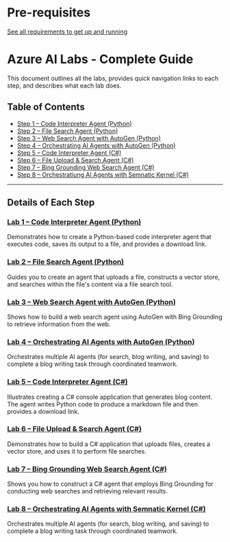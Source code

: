 # Pre-requisites

[See all requirements to get up and running](prereq/prereq.md)

# Azure AI Labs - Complete Guide

This document outlines all the labs, provides quick navigation links to each step, and describes what each lab does.

## Table of Contents
- [Step 1 – Code Interpreter Agent (Python)](lab1.md)
- [Step 2 – File Search Agent (Python)](lab2.md)
- [Step 3 – Web Search Agent with AutoGen (Python)](lab3.md)
- [Step 4 – Orchestrating AI Agents with AutoGen (Python)](lab4.md)
- [Step 5 – Code Interpreter Agent (C#)](lab5.md)
- [Step 6 – File Upload & Search Agent (C#)](lab6.md)
- [Step 7 – Bing Grounding Web Search Agent (C#)](lab7.md)
- [Step 8 – Orchestratiung AI Agents with Semnatic Kernel (C#)](lab8.md)

---
## Details of Each Step

### [Lab 1 – Code Interpreter Agent (Python)](lab1.md)
Demonstrates how to create a Python-based code interpreter agent that executes code, saves its output to a file, and provides a download link.

### [Lab 2 – File Search Agent (Python)](lab2.md)
Guides you to create an agent that uploads a file, constructs a vector store, and searches within the file's content via a file search tool.

### [Lab 3 – Web Search Agent with AutoGen (Python)](lab3.md)
Shows how to build a web search agent using AutoGen with Bing Grounding to retrieve information from the web.

### [Lab 4 – Orchestrating AI Agents with AutoGen (Python)](lab4.md)
Orchestrates multiple AI agents (for search, blog writing, and saving) to complete a blog writing task through coordinated teamwork.

### [Lab 5 – Code Interpreter Agent (C#)](lab5.md)
Illustrates creating a C# console application that generates blog content. The agent writes Python code to produce a markdown file and then provides a download link.

### [Lab 6 – File Upload & Search Agent (C#)](lab6.md)
Demonstrates how to build a C# application that uploads files, creates a vector store, and uses it to perform file searches.

### [Lab 7 – Bing Grounding Web Search Agent (C#)](lab7.md)
Shows you how to construct a C# agent that employs Bing Grounding for conducting web searches and retrieving relevant results.

### [Lab 8 – Orchestrating AI Agents with Semnatic Kernel (C#)](lab8.md)
Orchestrates multiple AI agents (for search, blog writing, and saving) to complete a blog writing task through coordinated teamwork.


